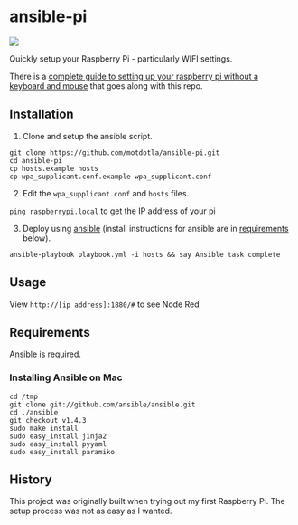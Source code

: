 # ansible-pi

![](https://raw.github.com/motdotla/ansible-pi/master/ansible-pi.jpg)

Quickly setup your Raspberry Pi - particularly WIFI settings.

There is a [complete guide to setting up your raspberry pi without a keyboard and mouse](http://sendgrid.com/blog/complete-guide-set-raspberry-pi-without-keyboard-mouse/) that goes along with this repo.

## Installation

1. Clone and setup the ansible script. 

  ```
  git clone https://github.com/motdotla/ansible-pi.git
  cd ansible-pi
  cp hosts.example hosts
  cp wpa_supplicant.conf.example wpa_supplicant.conf
  ```

2. Edit the `wpa_supplicant.conf` and `hosts` files.
  
  `ping raspberrypi.local` to get the IP address of your pi

3. Deploy using [ansible](http://www.ansible.com) (install instructions for ansible are in [requirements](#requirements) below).

  ```
  ansible-playbook playbook.yml -i hosts && say Ansible task complete
  ```

## Usage

View `http://[ip address]:1880/#` to see Node Red

## Requirements

[Ansible](http://www.ansible.com/) is required. 

### Installing Ansible on Mac

```
cd /tmp
git clone git://github.com/ansible/ansible.git
cd ./ansible
git checkout v1.4.3
sudo make install
sudo easy_install jinja2 
sudo easy_install pyyaml
sudo easy_install paramiko
```

## History

This project was originally built when trying out my first Raspberry Pi. The setup process was not as easy as I wanted.
